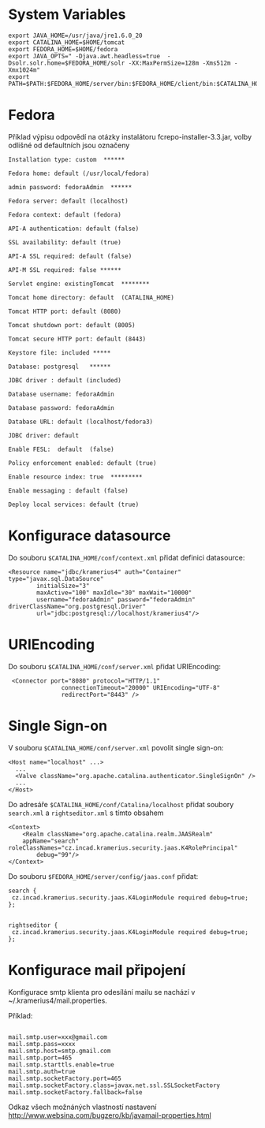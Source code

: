 # System Variables #

```
export JAVA_HOME=/usr/java/jre1.6.0_20
export CATALINA_HOME=$HOME/tomcat
export FEDORA_HOME=$HOME/fedora
export JAVA_OPTS=" -Djava.awt.headless=true  -Dsolr.solr.home=$FEDORA_HOME/solr -XX:MaxPermSize=128m -Xms512m -Xmx1024m" 
export PATH=$PATH:$FEDORA_HOME/server/bin:$FEDORA_HOME/client/bin:$CATALINA_HOME/bin:$JAVA_HOME/bin 
```

# Fedora #

Příklad výpisu odpovědí na otázky instalátoru fcrepo-installer-3.3.jar, volby odlišné od defaultních jsou označeny 

```
Installation type: custom  ******

Fedora home: default (/usr/local/fedora)

admin password: fedoraAdmin  ******

Fedora server: default (localhost)

Fedora context: default (fedora)

API-A authentication: default (false)

SSL availability: default (true)

API-A SSL required: default (false)

API-M SSL required: false ******

Servlet engine: existingTomcat  ********

Tomcat home directory: default  (CATALINA_HOME)

Tomcat HTTP port: default (8080)

Tomcat shutdown port: default (8005)

Tomcat secure HTTP port: default (8443)

Keystore file: included *****

Database: postgresql   ******

JDBC driver : default (included)

Database username: fedoraAdmin

Database password: fedoraAdmin

Database URL: default (localhost/fedora3)

JDBC driver: default 

Enable FESL:  default  (false)

Policy enforcement enabled: default (true)

Enable resource index: true  *********

Enable messaging : default (false)

Deploy local services: default (true)
```

# Konfigurace datasource #

Do souboru `$CATALINA_HOME/conf/context.xml` přidat definici datasource:
```
<Resource name="jdbc/kramerius4" auth="Container" type="javax.sql.DataSource"
        initialSize="3"
        maxActive="100" maxIdle="30" maxWait="10000"
        username="fedoraAdmin" password="fedoraAdmin" driverClassName="org.postgresql.Driver"
        url="jdbc:postgresql://localhost/kramerius4"/>

```

# URIEncoding #

Do souboru `$CATALINA_HOME/conf/server.xml` přidat URIEncoding:
```
 <Connector port="8080" protocol="HTTP/1.1" 
               connectionTimeout="20000" URIEncoding="UTF-8"
               redirectPort="8443" />
```

# Single Sign-on #

V souboru `$CATALINA_HOME/conf/server.xml` povolit single sign-on:
```
<Host name="localhost" ...>
  ...
  <Valve className="org.apache.catalina.authenticator.SingleSignOn" />
  ...
</Host>
```


Do adresáře `$CATALINA_HOME/conf/Catalina/localhost` přidat soubory `search.xml` a `rightseditor.xml` s tímto obsahem

```
<Context>
	<Realm className="org.apache.catalina.realm.JAASRealm"                 
	appName="search"
roleClassNames="cz.incad.kramerius.security.jaas.K4RolePrincipal"
		debug="99"/>
</Context>
```



Do souboru  `$FEDORA_HOME/server/config/jaas.conf` přidat:
```
search {
 cz.incad.kramerius.security.jaas.K4LoginModule required debug=true;
};


rightseditor {
 cz.incad.kramerius.security.jaas.K4LoginModule required debug=true;
};
```


# Konfigurace mail připojení #

Konfigurace smtp klienta pro odesílání mailu se nachází v ~/.kramerius4/mail.properties.

Příklad:
```

mail.smtp.user=xxx@gmail.com
mail.smtp.pass=xxxx
mail.smtp.host=smtp.gmail.com
mail.smtp.port=465
mail.smtp.starttls.enable=true
mail.smtp.auth=true
mail.smtp.socketFactory.port=465
mail.smtp.socketFactory.class=javax.net.ssl.SSLSocketFactory
mail.smtp.socketFactory.fallback=false

```

Odkaz všech možnáných vlastností nastavení http://www.websina.com/bugzero/kb/javamail-properties.html